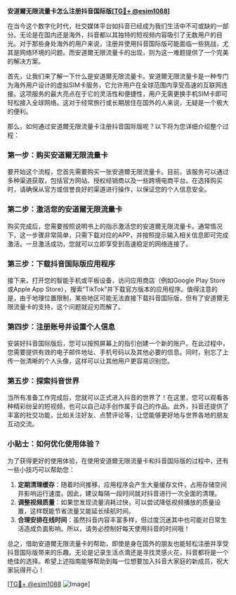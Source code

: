 **安道爾无限流量卡怎么注册抖音国际版[[TG💪+ @esim1088](https://t.me/s/esim1088)]**

在当今这个数字化时代，社交媒体平台如抖音已经成为我们生活中不可或缺的一部分。无论是在国内还是海外，抖音都以其独特的短视频内容吸引了无数用户的目光。对于那些身处海外的用户来说，注册并使用抖音国际版可能面临一些挑战，尤其是网络环境的问题。而安道爾无限流量卡的出现，则为这一难题提供了一个完美的解决方案。

首先，让我们来了解一下什么是安道爾无限流量卡。安道爾无限流量卡是一种专门为海外用户设计的虚拟SIM卡服务，它允许用户在全球范围内享受高速的互联网连接。这项服务的最大亮点在于它的灵活性和便捷性，用户无需更换手机SIM卡即可轻松接入全球网络。这对于经常旅行或长期居住在国外的人来说，无疑是一个极大的便利。

那么，如何通过安道爾无限流量卡注册抖音国际版呢？以下将为您详细介绍整个过程：

### 第一步：购买安道爾无限流量卡

要开始这个流程，您首先需要购买一张安道爾无限流量卡。目前，该服务可以通过多种渠道获取，包括官方网站、授权经销商以及一些跨境电商平台。在选择购买时，请确保从官方或信誉良好的渠道进行操作，以保证您的个人信息安全。

### 第二步：激活您的安道爾无限流量卡

购买完成后，您需要按照说明书上的指示激活您的安道爾无限流量卡。通常情况下，这一步骤非常简单，只需下载对应的APP，并按照提示输入相关信息即可完成激活。一旦激活成功，您就可以立即享受到高速稳定的网络连接了。

### 第三步：下载抖音国际版应用程序

接下来，打开您的智能手机或平板设备，访问应用商店（例如Google Play Store或Apple App Store），搜索“TikTok”并下载官方版本的应用程序。值得注意的是，由于地理位置限制，某些地区可能无法直接下载抖音国际版，但有了安道爾无限流量卡的支持，这个问题就迎刃而解了。

### 第四步：注册账号并设置个人信息

安装好抖音国际版后，您可以按照屏幕上的指引创建一个新的账户。在此过程中，您需要提供有效的电子邮件地址、手机号码以及其他必要的信息。同时，别忘了上传一张清晰的个人头像，这样可以让其他用户更容易识别您。

### 第五步：探索抖音世界

当所有准备工作完成后，您就可以正式进入抖音的世界了！在这里，您可以观看各种精彩纷呈的短视频，也可以自己动手创作属于自己的作品。此外，抖音还提供了丰富的社交功能，比如关注好友、点赞评论等，让您能够更好地与世界各地的朋友互动交流。

### 小贴士：如何优化使用体验？

为了获得更好的使用体验，在使用安道爾无限流量卡和抖音国际版的过程中，还有一些小技巧可以帮助您：

1. **定期清理缓存**：随着时间推移，应用程序会产生大量缓存文件，占用存储空间并影响运行速度。因此，建议每隔一段时间就对抖音进行一次全面的清理。
2. **调整视频质量**：如果您发现流量消耗过快，可以尝试降低视频播放的质量设置，这样既能节省流量又能延长续航时间。
3. **合理安排在线时间**：虽然抖音内容丰富多样，但过度沉迷其中也可能对日常生活造成负面影响。所以，请务必控制好每天使用抖音的时间哦！

总之，借助安道爾无限流量卡的帮助，即使是身在国外的朋友也能轻松注册并享受抖音国际版带来的乐趣。无论是记录生活点滴还是寻找灵感火花，抖音都将是一个绝佳的选择。希望上述指南能够帮助到每一位想要加入抖音大家庭的新成员，祝大家玩得开心！

[[TG💪+ @esim1088](https://t.me/s/esim1088) ![Image](https://i.postimg.cc/4NQfJmqS/Snipaste-2025-05-13-00-14-12.png)]